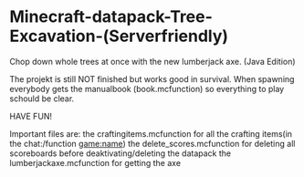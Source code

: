 # Minecraft-datapack-Tree-Excavation-(Serverfriendly)
Chop down whole trees at once with the new lumberjack axe. (Java Edition)

The projekt is still NOT finished but works good in survival.
When spawning everybody gets the manualbook (book.mcfunction) so everything to play schould be clear.

HAVE FUN!

Important files are:
    the craftingitems.mcfunction for all the crafting items(in the chat:/function <game:name>)
    the delete_scores.mcfunction for deleting all scoreboards before deaktivating/deleting the datapack
    the lumberjackaxe.mcfunction for getting the axe
